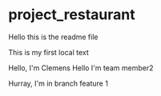 # project_restaurant

Hello this is the readme file

This is my first local text

Hello, I'm Clemens
Hello I'm team member2

Hurray, I'm in branch feature 1